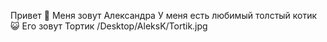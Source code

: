 Привет :wave:
Меня зовут Александра
У меня есть любимый толстый котик :smiley_cat:
Его зовут Тортик 
/Desktop/AleksK/Tortik.jpg


